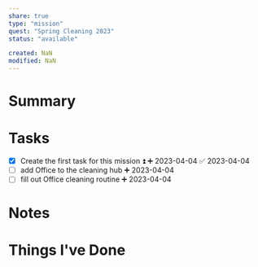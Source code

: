 ```yaml
---
share: true
type: "mission"
quest: "Spring Cleaning 2023"
status: "available"

created: NaN 
modified: NaN
---
```

 
# Summary

# Tasks
- [x] Create the first task for this mission ⏫ ➕ 2023-04-04 ✅ 2023-04-04
- [ ] add Office to the cleaning hub ➕ 2023-04-04
- [ ] fill out Office cleaning routine ➕ 2023-04-04
# Notes

# Things I've Done